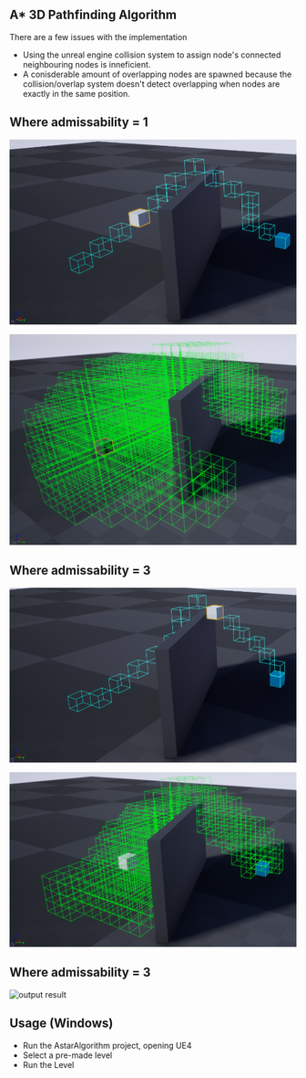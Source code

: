 ## A* 3D Pathfinding Algorithm

There are a few issues with the implementation
* Using the unreal engine collision system to assign node's connected neighbouring nodes is inneficient.  
* A conisderable amount of overlapping nodes are spawned because the collision/overlap system doesn't detect overlapping when nodes are exactly in the same position.  

## Where admissability = 1

![output result](A1_E=1.png)

![output result](A2_E=1.png)

## Where admissability = 3

![output result](A3_E=3.png)

![output result](A4_E=3.png)

## Where admissability = 3

![output result](AStarPathing)

## Usage (Windows)
* Run the AstarAlgorithm project, opening UE4
* Select a pre-made level
* Run the Level